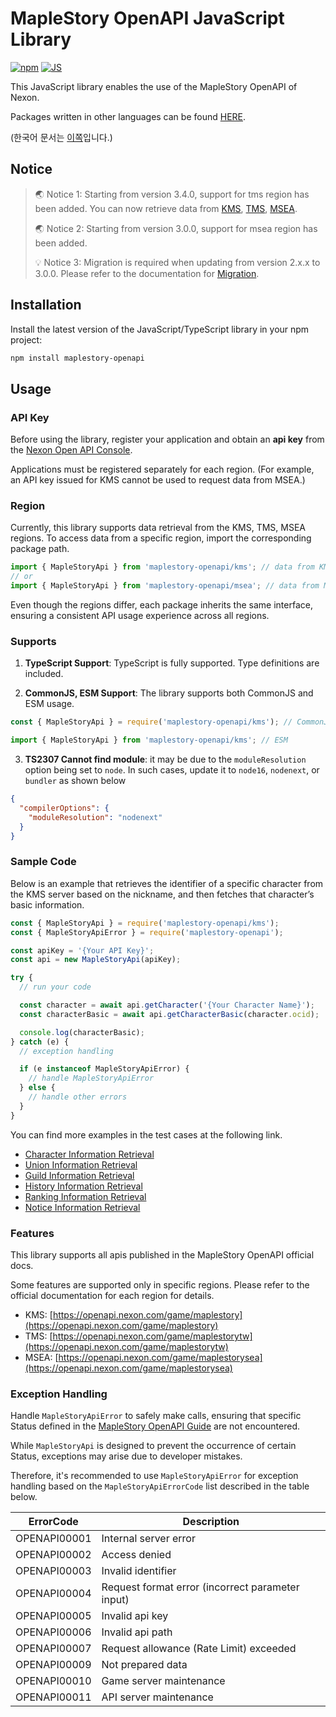 # MapleStory OpenAPI JavaScript Library

[![npm](https://img.shields.io/npm/v/maplestory-openapi)](https://www.npmjs.com/package/maplestory-openapi)
[![JS](https://github.com/SpiralMoon/maplestory.openapi/actions/workflows/js_test.yaml/badge.svg)](https://github.com/SpiralMoon/maplestory.openapi/actions/workflows/js_test.yaml)

This JavaScript library enables the use of the MapleStory OpenAPI of Nexon.

Packages written in other languages can be found [HERE](https://github.com/SpiralMoon/maplestory.openapi).

(한국어 문서는 [이쪽](https://github.com/SpiralMoon/maplestory.openapi/blob/master/js/README.md)입니다.)

## Notice

>🌏 Notice 1: Starting from version 3.4.0, support for tms region has been added. You can now retrieve data from [KMS](https://maplestory.nexon.com/), [TMS](https://maplestory.beanfun.com/), [MSEA](http://www.maplesea.com/index/).
>
>🌏 Notice 2: Starting from version 3.0.0, support for msea region has been added.
>
>💡 Notice 3: Migration is required when updating from version 2.x.x to 3.0.0. Please refer to the documentation for [Migration](https://github.com/SpiralMoon/maplestory.openapi/tree/master/js/docs/migration-en.md).

## Installation

Install the latest version of the JavaScript/TypeScript library in your npm project:

```bash
npm install maplestory-openapi
```

## Usage

### API Key

Before using the library, register your application and obtain an **api key** from the [Nexon Open API Console](https://openapi.nexon.com/my-application/).

Applications must be registered separately for each region. (For example, an API key issued for KMS cannot be used to request data from MSEA.)

### Region

Currently, this library supports data retrieval from the KMS, TMS, MSEA regions. To access data from a specific region, import the corresponding package path.

```typescript
import { MapleStoryApi } from 'maplestory-openapi/kms'; // data from KMS
// or
import { MapleStoryApi } from 'maplestory-openapi/msea'; // data from MSEA
```

Even though the regions differ, each package inherits the same interface, ensuring a consistent API usage experience across all regions.

### Supports

1. **TypeScript Support**: TypeScript is fully supported. Type definitions are included.

2. **CommonJS, ESM Support**: The library supports both CommonJS and ESM usage.

```javascript
const { MapleStoryApi } = require('maplestory-openapi/kms'); // CommonJS
```
```typescript
import { MapleStoryApi } from 'maplestory-openapi/kms'; // ESM
```

3. **TS2307 Cannot find module**: it may be due to the `moduleResolution` option being set to `node`. In such cases, update it to `node16`, `nodenext`, or `bundler` as shown below

```json
{
  "compilerOptions": {
    "moduleResolution": "nodenext"
  }
}
```

### Sample Code

Below is an example that retrieves the identifier of a specific character from the KMS server based on the nickname, and then fetches that character’s basic information.

```javascript
const { MapleStoryApi } = require('maplestory-openapi/kms');
const { MapleStoryApiError } = require('maplestory-openapi');

const apiKey = '{Your API Key}';
const api = new MapleStoryApi(apiKey);

try {
  // run your code

  const character = await api.getCharacter('{Your Character Name}');
  const characterBasic = await api.getCharacterBasic(character.ocid);

  console.log(characterBasic);
} catch (e) {
  // exception handling

  if (e instanceof MapleStoryApiError) {
    // handle MapleStoryApiError
  } else {
    // handle other errors
  }
}
```

You can find more examples in the test cases at the following link.

- [Character Information Retrieval](https://github.com/SpiralMoon/maplestory.openapi/blob/master/js/test/characterApi.test.ts)
- [Union Information Retrieval](https://github.com/SpiralMoon/maplestory.openapi/blob/master/js/test/unionApi.test.ts)
- [Guild Information Retrieval](https://github.com/SpiralMoon/maplestory.openapi/blob/master/js/test/guildApi.test.ts)
- [History Information Retrieval](https://github.com/SpiralMoon/maplestory.openapi/blob/master/js/test/historyApi.test.ts)
- [Ranking Information Retrieval](https://github.com/SpiralMoon/maplestory.openapi/blob/master/js/test/rankingApi.test.ts)
- [Notice Information Retrieval](https://github.com/SpiralMoon/maplestory.openapi/blob/master/js/test/noticeApi.test.ts)

### Features
This library supports all apis published in the MapleStory OpenAPI official docs.

Some features are supported only in specific regions. Please refer to the official documentation for each region for details.

- KMS: [https://openapi.nexon.com/game/maplestory](https://openapi.nexon.com/game/maplestory)
- TMS: [https://openapi.nexon.com/game/maplestorytw](https://openapi.nexon.com/game/maplestorytw)
- MSEA: [https://openapi.nexon.com/game/maplestorysea](https://openapi.nexon.com/game/maplestorysea)

### Exception Handling

Handle `MapleStoryApiError` to safely make calls, ensuring that specific Status defined in the [MapleStory OpenAPI Guide](https://openapi.nexon.com/guide/request-api) are not encountered.

While `MapleStoryApi` is designed to prevent the occurrence of certain Status, exceptions may arise due to developer mistakes.

Therefore, it's recommended to use `MapleStoryApiError` for exception handling based on the `MapleStoryApiErrorCode` list described in the table below.

| ErrorCode    | Description                                      |
|--------------|--------------------------------------------------|
| OPENAPI00001 | Internal server error                            |
| OPENAPI00002 | Access denied                                    |
| OPENAPI00003 | Invalid identifier                               |
| OPENAPI00004 | Request format error (incorrect parameter input) |
| OPENAPI00005 | Invalid api key                                  |
| OPENAPI00006 | Invalid api path                                 |
| OPENAPI00007 | Request allowance (Rate Limit) exceeded          |
| OPENAPI00009 | Not prepared data                                |
| OPENAPI00010 | Game server maintenance                          |
| OPENAPI00011 | API server maintenance                           |
